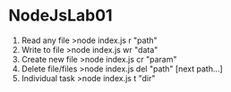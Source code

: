 # NodeJsLab01

1. Read any file      >node index.js r "path"
2. Write to file      >node index.js wr "data"
3. Create new file    >node index.js cr "param"
4. Delete file/files  >node index.js del "path" [next path...]
5. Individual task    >node index.js t "dir"
